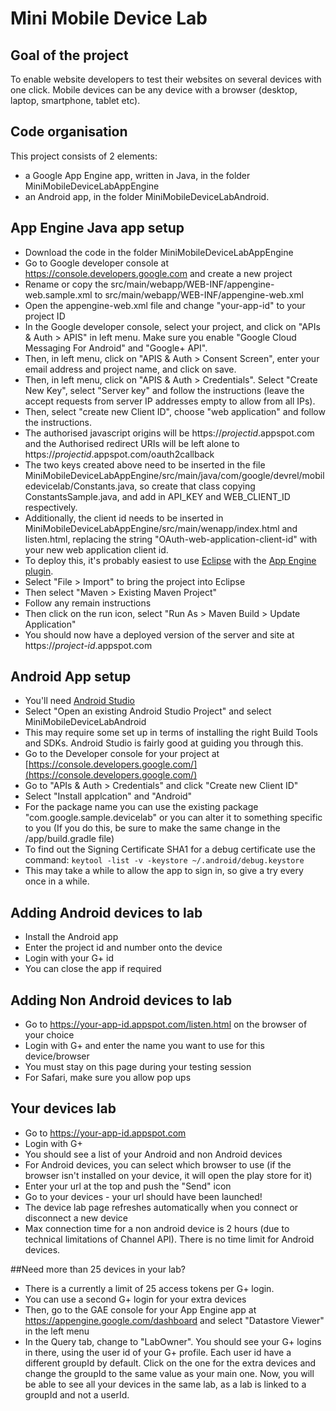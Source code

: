 Mini Mobile Device Lab
======================

## Goal of the project

To enable website developers to test their websites on several devices with one click.
Mobile devices can be any device with a browser (desktop, laptop, smartphone, tablet etc).

## Code organisation

This project consists of 2 elements:
- a Google App Engine app, written in Java, in the folder MiniMobileDeviceLabAppEngine
- an Android app, in the folder MiniMobileDeviceLabAndroid. 

## App Engine Java app setup

- Download the code in the folder MiniMobileDeviceLabAppEngine
- Go to Google developer console at https://console.developers.google.com and create a new project
- Rename or copy the src/main/webapp/WEB-INF/appengine-web.sample.xml to src/main/webapp/WEB-INF/appengine-web.xml
- Open the appengine-web.xml file and change "your-app-id" to your project ID
- In the Google developer console, select your project, and click on "APIs & Auth > APIS" in left menu. Make sure you enable "Google Cloud Messaging For Android" and "Google+ API".
- Then, in left menu, click on "APIS & Auth > Consent Screen", enter your email address and project name, and click on save.
- Then, in left menu, click on "APIS & Auth > Credentials". Select "Create New Key", select "Server key" and follow the instructions (leave the accept requests from server IP addresses empty to allow from all IPs). 
- Then, select "create new Client ID", choose "web application" and follow the instructions.
- The authorised javascript origins will be https://*projectid*.appspot.com and the Authorised redirect URIs will be left alone to https://*projectid*.appspot.com/oauth2callback
- The two keys created above need to be inserted in the file MiniMobileDeviceLabAppEngine/src/main/java/com/google/devrel/mobiledevicelab/Constants.java, so create that class copying ConstantsSample.java, and add in API_KEY and WEB_CLIENT_ID respectively.
- Additionally, the client id needs to be inserted in MiniMobileDeviceLabAppEngine/src/main/wenapp/index.html and listen.html, replacing the string "OAuth-web-application-client-id" with your new web application client id.
- To deploy this, it's probably easiest to use [Eclipse](https://www.eclipse.org/) with the [App Engine plugin](https://cloud.google.com/appengine/docs/java/tools/eclipse).
- Select "File > Import" to bring the project into Eclipse
- Then select "Maven > Existing Maven Project"
- Follow any remain instructions
- Then click on the run icon, select "Run As > Maven Build > Update Application"
- You should now have a deployed version of the server and site at https://*project-id*.appspot.com


## Android App setup
- You'll need [Android Studio](https://developer.android.com/sdk/index.html)
- Select "Open an existing Android Studio Project" and select MiniMobileDeviceLabAndroid
- This may require some set up in terms of installing the right Build Tools and SDKs. Android Studio is fairly good at guiding you through this.
- Go to the Developer console for your project at [https://console.developers.google.com/](https://console.developers.google.com/)
- Go to "APIs & Auth > Credentials" and click "Create new Client ID"
- Select "Install applcation" and "Android"
- For the package name you can use the existing package "com.google.sample.devicelab" or you can alter it to something specific to you (If you do this, be sure to make the same change in the /app/build.gradle file)
- To find out the Signing Certificate SHA1 for a debug certificate use the command: `keytool -list -v -keystore ~/.android/debug.keystore`
- This may take a while to allow the app to sign in, so give a try every once in a while.

## Adding Android devices to lab
- Install the Android app
- Enter the project id and number onto the device
- Login with your G+ id
- You can close the app if required

## Adding Non Android devices to lab
- Go to https://your-app-id.appspot.com/listen.html on the browser of your choice
- Login with G+ and enter the name you want to use for this device/browser
- You must stay on this page during your testing session
- For Safari, make sure you allow pop ups

## Your devices lab
- Go to https://your-app-id.appspot.com
- Login with G+
- You should see a list of your Android and non Android devices
- For Android devices, you can select which browser to use (if the browser isn't installed on your device, it will open the play store for it)
- Enter your url at the top and push the "Send" icon
- Go to your devices - your url should have been launched!
- The device lab page refreshes automatically when you connect or disconnect a new device
- Max connection time for a non android device is 2 hours (due to technical limitations of Channel API). There is no time limit for Android devices.

##Need more than 25 devices in your lab?
- There is a currently a limit of 25 access tokens per G+ login.
- You can use a second G+ login for your extra devices
- Then, go to the GAE console for your App Engine app at https://appengine.google.com/dashboard and select "Datastore Viewer" in the left menu
- In the Query tab, change to "LabOwner". You should see your G+ logins in there, using the user id of your G+ profile. Each user id have a different groupId by default. Click on the one for the extra devices and change the groupId to the same value as your main one. Now, you will be able to see all your devices in the same lab, as a lab is linked to a groupId and not a userId.

